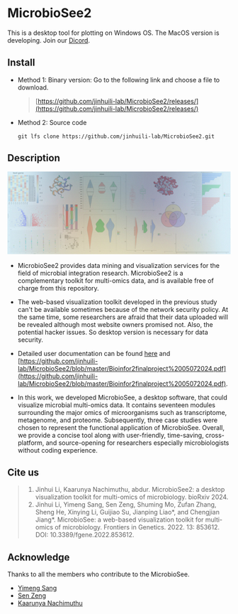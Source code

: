 # MicrobioSee2
This is a desktop tool for plotting on Windows OS. The MacOS version is developing. 
Join our [Dicord](https://discord.gg/RtfskhPt).
## Install
- Method 1: Binary version: Go to the following link and choose a file to download.
  
  > [https://github.com/jinhuili-lab/MicrobioSee2/releases/](https://github.com/jinhuili-lab/MicrobioSee2/releases/)
  
- Method 2: Source code
  
  ```
  git lfs clone https://github.com/jinhuili-lab/MicrobioSee2.git
  ```
  
## Description
![MicrobioSee](https://github.com/jinhuili-lab/jinhuili-lab/blob/main/pic01.jpg)
- MicrobioSee2 provides data mining and visualization services for the field of microbial integration research. MicrobioSee2 is a complementary toolkit for multi-omics data, and is available free of charge from this repository.
- The web-based visualization toolkit developed in the previous study can't be available sometimes because of the network security policy. At the same time, some researchers are afraid that their data uploaded will be revealed although most website owners promised not. Also, the potential hacker issues. So desktop version is necessary for data security.


- Detailed user documentation can be found [here](https://microbiosee.github.io) and [https://github.com/jinhuili-lab/MicrobioSee2/blob/master/Bioinfor2finalproject%2005072024.pdf](https://github.com/jinhuili-lab/MicrobioSee2/blob/master/Bioinfor2finalproject%2005072024.pdf).

- In this work, we developed MicrobioSee, a desktop software, that could visualize microbial multi-omics data. It contains seventeen modules surrounding the major omics of microorganisms such as transcriptome, metagenome, and proteome. Subsequently, three case studies were chosen to represent the functional application of MicrobioSee. Overall, we provide a concise tool along with user-friendly, time-saving, cross-platform, and source-opening for researchers especially microbiologists without coding experience.

## Cite us
> 1. Jinhui Li, Kaarunya Nachimuthu, abdur. MicrobioSee2:  a desktop visualization toolkit for multi-omics of microbiology. bioRxiv 2024.
> 2. Jinhui Li, Yimeng Sang, Sen Zeng, Shuming Mo, Zufan Zhang, Sheng He, Xinying Li, Guijiao Su, Jianping Liao*, and Chengjian Jiang*. MicrobioSee: a web-based visualization toolkit for multi-omics of microbiology. Frontiers in Genetics. 2022. 13: 853612. DOI: 10.3389/fgene.2022.853612.


## Acknowledge
Thanks to all the members who contribute to the MicrobioSee.
- [Yimeng Sang](https://github.com/wanqiangdehuoguo)
- [Sen Zeng](https://github.com/zengqingsongzzz)
- [Kaarunya Nachimuthu](https://github.com/kaarunyanachimuthu)
